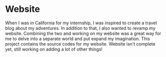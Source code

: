# Website
When I was in California for my internship, I was inspired to create a travel blog about my adventures. 
In addition to that, I also wanted to revamp my website. Combining the two and working on my website was a great way for me to delve into a separate world and put expand my imagination. 
This project contains the source codes for my website. Website isn't complete yet, still working on adding a lot of other things!
